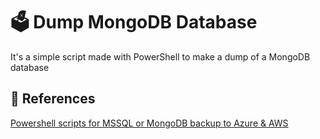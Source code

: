 # :ballot_box: Dump MongoDB Database

It's a simple script made with PowerShell to make a dump of a MongoDB database

## :page_with_curl: References

[Powershell scripts for MSSQL or MongoDB backup to Azure & AWS](https://piotrgankiewicz.com/2016/05/03/powershell-scripts-for-mssql-or-mongodb-backup-to-azure-aws/)
